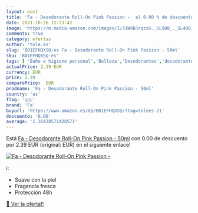 ```yaml
---
layout: post
title: 'Fa - Desodorante Roll-On Pink Passion -  al 0.00 % de descuento'
date: 2021-10-26 12:23:42
image: 'https://m.media-amazon.com/images/I/31W9BJrqzsS._SL500_._SL400_.jpg'
comments: true
category: ofertas
author: 'tole.es'
slug: 'B01EFHQXSQ-es Fa - Desodorante Roll-On Pink Passion - 50ml'
sku: 'B01EFHQXSQ-es'
tags: [ 'Baño e higiene personal','Belleza','Desodorantes','desodorante','fa', ]
actualPrice: 2.39 EUR
currency: EUR
price: 2.39
comparePrice:  EUR
prodname: 'Fa - Desodorante Roll-On Pink Passion - 50ml'
country: 'es'
flag: '🇪🇸'
brand: 'Fa'
buyurl: 'https://www.amazon.es/dp/B01EFHQXSQ/?tag=tolees-21'
descuento: '0.00'
average: '1.36428571428571'
---
```


Está [Fa - Desodorante Roll-On Pink Passion - 50ml](https://www.amazon.es/dp/B01EFHQXSQ/?tag=tolees-21) con 0.00 de descuento por 2.39 EUR (original:  EUR) en el siguiente enlace!

[![Fa - Desodorante Roll-On Pink Passion - ](https://m.media-amazon.com/images/I/31W9BJrqzsS._SL500_._SL400_.jpg)](https://www.amazon.es/dp/B01EFHQXSQ/?tag=tolees-21)

ℹ️:

- Suave con la piel
- Fragancia fresca
- Protección 48h

[🛒 Ver la oferta!!](https://www.amazon.es/dp/B01EFHQXSQ/?tag=tolees-21)
